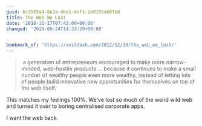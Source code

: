 ```yaml
---
guid: 6c5565a4-8e2a-4ba1-9ef1-2e8105a60fb8
title: The Web We Lost
date: '2018-11-17T07:42:09+00:00'
changed: '2019-09-24T14:33:29+00:00'


bookmark_of: 'https://anildash.com/2012/12/13/the_web_we_lost/'
---
```


>  a generation of entrepreneurs encouraged to make more narrow-minded, web-hostile products ... because it continues to make a small number of wealthy people even more wealthy, instead of letting lots of people build innovative new opportunities for themselves on top of the web itself.

This matches my feelings 100%. We've lost so much of the weird wild web and turned it over to boring centralised corporate apps. 

I want the web back. 
